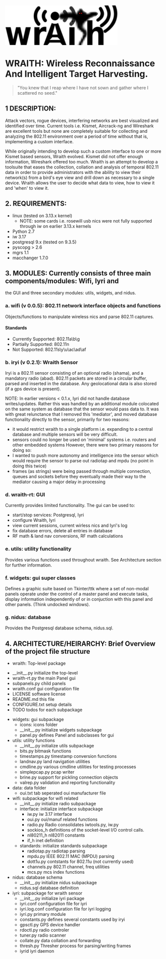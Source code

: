 ![](widgets/icons/wraith-banner.png?raw=true)
# WRAITH: Wireless Reconnaissance And Intelligent Target Harvesting.

> "You knew that I reap where I have not sown and gather where I scattered no seed."

## 1 DESCRIPTION:
Attack vectors, rogue devices, interfering networks are best visualized and identified
over time. Current tools i.e. Kismet, Aircrack-ng and Wireshark are excellent tools
but none are completely suitable for collecting and analyzing the 802.11 environment
over a period of time without that is, implementing a custom interface.

While originally intending to develop such a custom interface to one or more Kismet
based sensors, Wraith evolved. Kismet did not offer enough information, Wireshark
offered too much. Wraith is an attempt to develop a toolsuite that eases the
collection, collation and analysis of temporal 802.11 data in order to provide
administrators with the ability to view their network(s) from a bird's eye view and
drill down as necessary to a single device. Wraith allows the user to decide what
data to view, how to view it and 'when' to view it.

## 2. REQUIREMENTS:
 * linux (tested on 3.13.x kernel)
   - NOTE: some cards i.e. rosewill usb nics were not fully supported through iw
     on earlier 3.13.x kernels
 * Python 2.7
 * iw 3.17
 * postgresql 9.x (tested on 9.3.5)
 * pyscopg > 2.6
 * mgrs 1.1
 * macchanger 1.7.0

## 3. MODULES: Currently consists of three main components/modules: Wifi, Iyri and
the GUI and three secondary modules: utils, widgets, and nidus.

###  a. wifi (v 0.0.5): 802.11 network interface objects and functions

Objects/functions to manipulate wireless nics and parse 802.11 captures.

#### Standards
* Currently Supported: 802.11a\b\g
* Partially Supported: 802.11n
* Not Supported: 802.11s\y\u\ac\ad\af

### b. iryi (v 0.2.1): Wraith Sensor

Iryi is a 802.11 sensor consisting of an optional radio (shama), and a mandatory
radio (abad). 802.11 packets are stored in a circular buffer, parsed and inserted
in the database. Any geolocational data is also stored (if a gps device is present).

NOTE:
In earlier versions < 0.1.x, Iyri did not handle database writes/updates. Rather
this was handled by an additional module colocated on the same system as database
that the sensor would pass data to. It was with great relunctance that I removed
this 'mediator', and moved database functionality directly to the sensor, primarily
for two reasons:
 * it would restrict wraith to a single platform i.e. expanding to a central
  database and multiple sensors will be very difficult.
 * sensors could no longer be used on 'minimal' systems i.e. routers and other embedded
  systems
However, there were two primary reasons for doing so:
 * I wanted to push more autonomy and intelligence into the sensor which would
   require the sensor to parse out radiotap and mpdu (no point in doing this twice)
 * frames (as strings) were being passed through multiple connection, queues and
   sockets before they eventually made their way to the mediator causing a major
   delay in processing

### d. wraith-rt: GUI

Currently provides limited functionality. The gui can be used to:
 * start/stop services: Postgresql, Iyri
 * configure Wraith, Iyri
 * view current sessions, current wirless nics and Iyri's log
 * fix database errors, delete all entries in database
 * RF math & land nav conversions, RF math calculations

### e. utils: utility functionality

Provides various functions used throughout wraith. See Architecture section for
further information.

### f. widgets: gui super classes

Defines a graphic suite based on Tkinter/ttk where a set of non-modal panels operate
under the control of a master panel and execute tasks, display information
independently of or in conjuction with this panel and other panels. (Think undocked
windows).

### g. nidus: database

Provides the Postgresql database schema, nidus.sql.

## 4. ARCHITECTURE/HEIRARCHY: Brief Overview of the project file structure

* wraith:               Top-level package
 - \_\_init\_\_.py      initialize the top-level
 - wraith-rt.py         the main Panel gui
 - subpanels.py         child panels
 - wraith.conf          gui configuration file
 - LICENSE              software license
 - README.md            this file
 - CONFIGURE.txt        setup details
 - TODO                 todos for each subpackage
 * widgets:             gui subpackage
     *  icons:          icons folder
     -  \_\_init\_\_.py initialize widgets subpackage
     -  panel.py        defines Panel and subclasses for gui
 * utils:                utility functions
    -  \_\_init\_\_.py  initialize utils subpackage
    - bits.py           bitmask functions
    - timestamps.py     timestamp conversion functions
    - landnav.py        land navigation utilities
    - cmdline.py        various cmdline utilities for testing processes
    - simplepcap.py     pcap writer
    - brine.py          support for pickling connection objects
    - valrep.py         validation and reporting functionality
 *  data:               data folder
    - oui.txt           tab seperated oui manufacturer file
 *  wifi:               subpackage for wifi related
     - \_\_init\_\_.py  initialize radio subpackage
     - interface:       initialize interface subpackage
        + iw.py         iw 3.17 interface
        + oui.py        oui/manuf related functions
        + radio.py      Radio consolidates iwtools.py, iw.py
        + sockios_h     definitions of the socket-level I/O control calls.
        + nl80211_h     nl82011 constants
        + if_h          inet definition
     - standards:       initialize standards subpackage
        + radiotap.py   radiotap parsing
        + mpdu.py       IEEE 802.11 MAC (MPDU) parsing
        + dott1u.py     contstants for 802.11u (not currently used)
        + channels.py   802.11 channel, freq utilities
        + mcs.py        mcs index functions
 * nidus:               database schema
     - \_\_init\_\_.py  initialize nidus subpackage
     - nidus.sql        database definition
 *  iyri:               subpackage for wraith sensor
     - \_\_init\_\_.py  initialize iyri package
     - iyri.conf        configuration file for iyri
     - iyri.log.conf    configuration file for iyri logging
     - iyri.py          primary module
     - constants.py     defines several constants used by iryi
     - gpsctl.py        GPS device handler
     - rdoctl.py        radio controler
     - tuner.py         radio scanner
     - collate.py       data collation and forwarding
     - thresh.py        Thresher process for parsing/writing frames
     - iyrid            iyri daemon